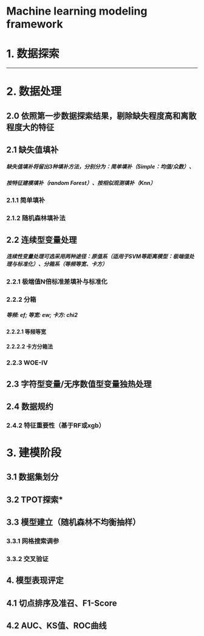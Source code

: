 # Machine learning modeling framework

# 1. 数据探索
---------------------------------------------------------------------------------------------------------------------

# 2. 数据处理 
## 2.0 依照第一步数据探索结果，剔除缺失程度高和离散程度大的特征
    
## 2.1 缺失值填补 
##### 缺失值填补将留出3种填补方法，分别分为：简单填补（Simple：均值/众数）、
##### 按特征建模填补（random Forest）、按相似观测填补（Knn）

### 2.1.1 简单填补
### 2.1.2 随机森林填补法

## 2.2 连续型变量处理
##### 连续性变量处理可选采用两种途径：原值系（适用于SVM等距离模型：极端值处理与标准化）、分箱系（等频等宽、卡方）

### 2.2.1 极端值N倍标准差填补与标准化

### 2.2.2 分箱
##### 等频: ef; 等宽: ew; 卡方: chi2
#### 2.2.2.1 等频等宽
#### 2.2.2.2 卡方分箱法

### 2.2.3 WOE-IV

## 2.3 字符型变量/无序数值型变量独热处理

## 2.4 数据规约
### 2.4.2 特征重要性（基于RF或xgb）


# 3. 建模阶段
## 3.1 数据集划分
## 3.2 TPOT探索*
## 3.3 模型建立（随机森林不均衡抽样）
### 3.3.1 网格搜索调参
### 3.3.2 交叉验证

## 4. 模型表现评定

## 4.1 切点排序及准召、F1-Score
## 4.2 AUC、KS值、ROC曲线
